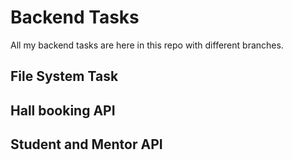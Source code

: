 # Backend Tasks

All my backend tasks are here in this repo with different branches.

## File System Task

## Hall booking API

## Student and Mentor API